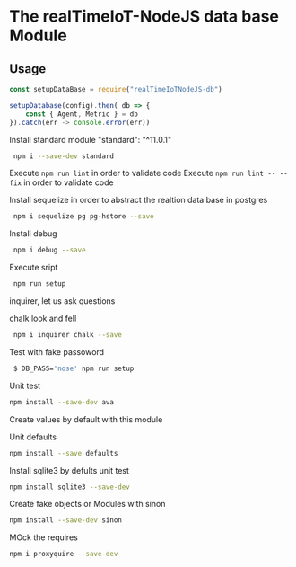 # The realTimeIoT-NodeJS data base Module
## Usage

```js
const setupDataBase = require("realTimeIoTNodeJS-db")

setupDatabase(config).then( db => {
    const { Agent, Metric } = db
}).catch(err -> console.error(err))

```

Install standard module "standard": "^11.0.1"

```bash
 npm i --save-dev standard   
 ```

 Execute ``` npm run lint ```  in order to validate code
 Execute ``` npm run lint -- --fix ```  in order to validate code



 Install sequelize in order to abstract the realtion data base in postgres

``` bash
 npm i sequelize pg pg-hstore --save
 ``` 

 Install debug

``` bash
 npm i debug --save
 ``` 

 Execute sript

``` bash
 npm run setup
 ``` 

 inquirer, let us ask questions

 chalk look and fell

``` bash
 npm i inquirer chalk --save
```

 Test with fake passoword 
``` bash
 $ DB_PASS='nose' npm run setup
```

Unit test
``` bash
npm install --save-dev ava
 ```

Create values by default with this module

Unit defaults
``` bash
npm install --save defaults
```

Install sqlite3 by defults unit test
``` bash
npm install sqlite3 --save-dev
```

Create fake objects or Modules with sinon

``` bash
npm install --save-dev sinon

```

 MOck the requires

``` bash
npm i proxyquire --save-dev

```